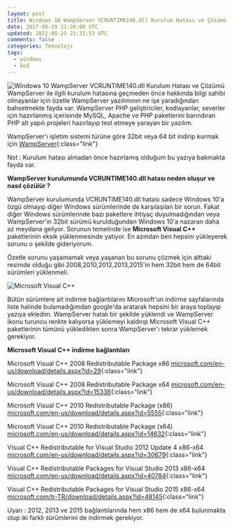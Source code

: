 ```yaml
---           
layout: post
title: Windows 10 WampServer VCRUNTIME140.dll Kurulum Hatası ve Çözümü
date: 2017-08-29 21:26:00 UTC
updated: 2022-08-25 21:31:53 UTC
comments: false
categories: Teknoloji
tags:
  - windows
  - kod
---
```

![Windows 10 WampServer VCRUNTIME140.dll Kurulum Hatası ve Çözümü](https://4.bp.blogspot.com/-b6Atl1Dhocw/WaXJ1lO9AHI/AAAAAAAAGVU/VrV7mREKZzkoNiYmJkAgImqS7r0O3uE0QCLcBGAs/s1600/windows10-wamserver-vcruntimedll-kurulum-hatasi-ve-cozumu.png)
WampServer ile ilgili kurulum hatasına geçmeden önce hakkında bilgi sahibi olmayanlar için özetle WampServer yazılımının ne işe yaradığından bahsetmekte fayda var. WampServer PHP geliştiriciler, kodlayanlar, severler  için hazırlanmış içerisinde MySQL, Apache ve PHP paketlerini barındıran PHP alt yapılı projeleri hazırlayıp test etmeye yarayan bir yazılım. 

WampServer'ı işletim sistemi türüne göre 32bit veya 64 bit indirip kurmak için [WampServer](http://www.wampserver.com/en/){:class="link"}

Not : Kurulum hatası almadan önce hazırlamış olduğum bu yazıya bakmakta fayda var.

**WampServer kurulumunda VCRUNTIME140.dll hatası neden oluşur ve nasıl çözülür ?**

WampServer kurulumunda VCRUNTIME140.dll hatası sadece Windows 10'a özgü olmayıp diğer Windows sürümlerinde de karşılaşılan bir sorun. Fakat diğer Windows sürümlerinde bazı paketlere ihtiyaç duyulmadığından veya WampServer'ın 32bit sürümü kurulduğundan Windows 10'a nazaran daha az meydana geliyor. Sorunun temelinde ise **Microsoft Visual C++** paketlerinin eksik yüklenmesinde yatıyor.  En azından ben hepsini yükleyerek sorunu o şekilde gideriyorum. 

Özetle sorunu yaşamamak veya yaşanan bu sorunu çözmek için alttaki resimde olduğu gibi 2008,2010,2012,2013,2015'in hem 32bit hem de 64bit sürümleri yüklenmeli.

![Microsoft Visual C++](https://3.bp.blogspot.com/-J-DNIX-bdx8/WaXUurJaAHI/AAAAAAAAGVk/cVHaaLX5pOkx6XfLbxFewvt_89r5qpv8wCLcBGAs/s1600/microsoft-visual-c-plus-plus-paketler.png)

Bütün sürümlere ait indirme bağlantılarını Microsoft'un indirme sayfalarında liste halinde bulamadığımdan google'da aratarak hepsini bir araya toplayıp yazıya ekledim. WampServer hatalı bir şekilde yüklendi ve WampServer ikonu turuncu renkte kalıyorsa yüklemeyi kaldırıp Microsoft Visual C++ paketlerinin tümünü yükledikten sonra WampServer'ı tekrar yüklemek gerekiyor.

**Microsoft Visual C++ indirme bağlantıları**

Microsoft Visual C++ 2008 Redistributable Package x86
[microsoft.com/en-us/download/details.aspx?id=29](https://www.microsoft.com/en-us/download/details.aspx?id=29){:class="link"}

Microsoft Visual C++ 2008 Redistributable Package x64 
[microsoft.com/en-us/download/details.aspx?id=15336](https://www.microsoft.com/en-us/download/details.aspx?id=15336){:class="link"}

Microsoft Visual C++ 2010 Redistributable Package (x86) 
[microsoft.com/en-us/download/details.aspx?id=5555](https://www.microsoft.com/en-us/download/details.aspx?id=5555){:class="link"}

Microsoft Visual C++ 2010 Redistributable Package (x64)
[microsoft.com/en-us/download/details.aspx?id=14632](https://www.microsoft.com/en-us/download/details.aspx?id=14632){:class="link"}

Visual C++ Redistributable for Visual Studio 2012 Update 4 x86-x64
[microsoft.com/en-us/download/details.aspx?id=30679](https://www.microsoft.com/en-us/download/details.aspx?id=30679){:class="link"}

Visual C++ Redistributable Packages for Visual Studio 2013 x86-x64
[microsoft.com/en-us/download/details.aspx?id=40784](https://www.microsoft.com/en-us/download/details.aspx?id=40784){:class="link"}

Visual C++ Redistributable Packages for Visual Studio 2015 x86-x64
[microsoft.com/tr-TR/download/details.aspx?id=48145](https://www.microsoft.com/tr-TR/download/details.aspx?id=48145){:class="link"}

Uyarı : 2012, 2013 ve 2015 bağlantılarında hem x86 hem de x64 bulunmakta olup iki farklı sürümlerini de indirmek gerekiyor.